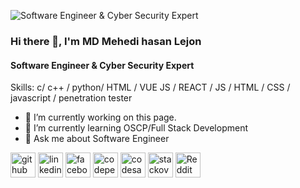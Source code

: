 ![ Software Engineer & Cyber Security Expert](https://media.licdn.com/dms/image/v2/D4E16AQGKCrfpCuuTkA/profile-displaybackgroundimage-shrink_350_1400/profile-displaybackgroundimage-shrink_350_1400/0/1732002478478?e=1737590400&v=beta&t=C3WKVVnUIWEzaXSN9hG5ugbSmBF92gpsEoO0EuhFppE)

### Hi there 👋, I'm MD Mehedi hasan Lejon
####  Software Engineer & Cyber Security Expert



Skills: c/ c++ / python/ HTML / VUE JS / REACT / JS / HTML / CSS / javascript / penetration tester

- 🔭 I’m currently working on this page. 
- 🌱 I’m currently learning OSCP/Full Stack Development 
- 💬 Ask me about Software Engineer 


[<img src='https://cdn.jsdelivr.net/npm/simple-icons@3.0.1/icons/github.svg' alt='github' height='40'>](https://github.com/lejon369)  [<img src='https://cdn.jsdelivr.net/npm/simple-icons@3.0.1/icons/linkedin.svg' alt='linkedin' height='40'>](https://www.linkedin.com/in/lejon369/)  [<img src='https://cdn.jsdelivr.net/npm/simple-icons@3.0.1/icons/facebook.svg' alt='facebook' height='40'>](https://www.facebook.com/Lijon369)  [<img src='https://cdn.jsdelivr.net/npm/simple-icons@3.0.1/icons/codepen.svg' alt='codepen' height='40'>](https://codepen.io/lejon369)  [<img src='https://cdn.jsdelivr.net/npm/simple-icons@3.0.1/icons/codesandbox.svg' alt='codesandbox' height='40'>](https://codesandbox.io/u/lejon369)  [<img src='https://cdn.jsdelivr.net/npm/simple-icons@3.0.1/icons/stackoverflow.svg' alt='stackoverflow' height='40'>](https://stackoverflow.com/users/lejon369)  [<img src='https://cdn.jsdelivr.net/npm/simple-icons@3.0.1/icons/reddit.svg' alt='Reddit' height='40'>](https://www.reddit.com/user/lejon369)  

